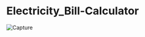 # Electricity_Bill-Calculator
![Capture](https://user-images.githubusercontent.com/80207262/177046082-f56165ab-0a9e-46ed-b995-15b2d456c43e.PNG)
